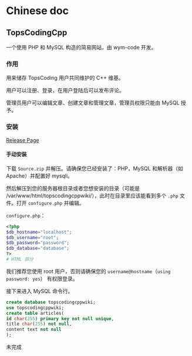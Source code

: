 # Chinese doc

## TopsCodingCpp

一个使用 PHP 和 MySQL 构造的简易网站，由 wym-code 开发。

### 作用

用来储存 TopsCoding 用户共同维护的 C++ 维基。

用户可以注册、登录，在用户登陆后可以发布评论。

管理员用户可以编辑文章、创建文章和管理文章，管理员权限只能由 MySQL 授予。

### 安装

[Release Page](/wym-code/TopsCodingCpp/releases)

#### 手动安装

下载 `Source.zip` 并解压。请确保您已经安装了：PHP，MySQL 和解析器（如 Apache）并配置好 mysqli。

然后解压到您的服务器根目录或者您想安装的目录（可能是 /var/www/html/topscodingcppwiki/），此时在目录里应该能看到多个 `.php` 文件。打开 `configure.php` 并编辑。

`configure.php`：

```php
<?php
$db_hostname="localhost";
$db_username="root";
$db_password="password";
$db_database="database";
?>
# HTML 部分
```

我们推荐您使用 root 用户，否则请确保您的 `username@hostname`（`using password: yes`） 有权限登录。

接下来进入 MySQL 命令行。

```sql
create database topscodingcppwiki;
use topscodingcppwiki;
create table articles(
id char(255) primary key not null unique,
title char(255) not null,
content text not null
);
```

未完成
